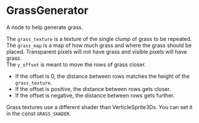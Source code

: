 # GrassGenerator
A node to help generate grass.

The `grass_texture` is a texture of the single clump of grass to be repeated.<br>
The `grass_map` is a map of how much grass and where the grass should be placed. Transparent pixels will not have grass and visible pixels will have grass.<br>
The `y_offset` is meant to move the rows of grass closer.<br>
* If the offset is 0, the distance between rows matches the height of the `grass_texture`.
* If the offset is positive, the distance between rows gets closer.
* If the offset is negative, the distance between rows gets further.

Grass textures use a different shader than VerticleSprite3Ds. You can set it in the const `GRASS_SHADER`.
